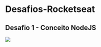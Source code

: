 # Desafios-Rocketseat


## Desafio 1 - Conceito NodeJS
![](https://github.com/jeffsouza01/ignite-nodejs-mod1/tree/ad7c23a4dc631a1d385e29f563fa7777ded720b7)
